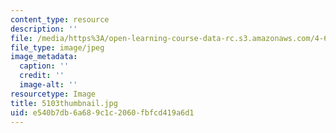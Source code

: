 ```yaml
---
content_type: resource
description: ''
file: /media/https%3A/open-learning-course-data-rc.s3.amazonaws.com/4-614-religious-architecture-and-islamic-cultures-fall-2002/e540b7db6a689c1c2060fbfcd419a6d1_5103thumbnail.jpg
file_type: image/jpeg
image_metadata:
  caption: ''
  credit: ''
  image-alt: ''
resourcetype: Image
title: 5103thumbnail.jpg
uid: e540b7db-6a68-9c1c-2060-fbfcd419a6d1
---
```

